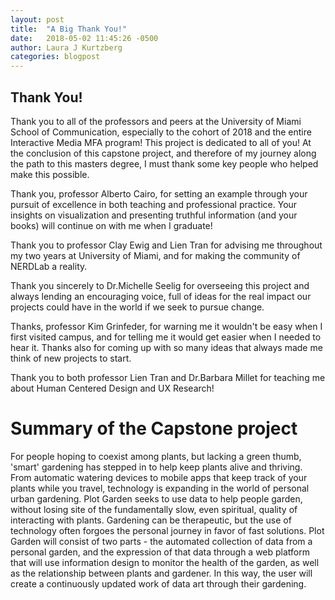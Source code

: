 ```yaml
---
layout: post
title:  "A Big Thank You!"
date:   2018-05-02 11:45:26 -0500
author: Laura J Kurtzberg
categories: blogpost
---
```


Thank You!
----------

Thank you to all of the professors and peers at the University of Miami School of Communication, especially to the cohort of 2018 and the entire
Interactive Media MFA program! This project is dedicated to all of you! At the conclusion of this capstone project, and therefore of my journey along the path to this masters degree, I must thank some key people who helped make this possible.

Thank you, professor Alberto Cairo, for setting an example through your pursuit of excellence in both teaching and professional practice. Your insights
on visualization and presenting truthful information (and your books) will continue on with me when I graduate!

Thank you to professor Clay Ewig and Lien Tran for advising me throughout my two years at University of Miami, and for making the community of NERDLab a reality.

Thank you sincerely to Dr.Michelle Seelig for overseeing this project and always lending an encouraging voice, full of ideas for the real impact our
projects could have in the world if we seek to pursue change.

Thanks, professor Kim Grinfeder, for warning me it wouldn't be easy when I first visited campus, and for telling me it would get easier when I needed
to hear it. Thanks also for coming up with so many ideas that always made me think of new projects to start.

Thank you to both professor Lien Tran and Dr.Barbara Millet for teaching me about Human Centered Design and UX Research!


Summary of the Capstone project
===============================

For people hoping to coexist among plants, but lacking a green thumb, 'smart' gardening has stepped in to help keep plants alive and thriving. From automatic watering devices to mobile apps that keep track of your plants while you travel, technology is expanding in the world of personal urban gardening. Plot Garden seeks to use data to help people garden, without losing site of the fundamentally slow, even spiritual, quality of interacting with plants. Gardening can be therapeutic, but the use of technology often forgoes the personal journey in favor of fast solutions. Plot Garden will consist of two parts - the automated collection of data from a personal garden, and the expression of that data through a web platform that will use information design to monitor the health of the garden, as well as the relationship between plants and gardener. In this way, the user will create a continuously updated work of data art through their gardening.
